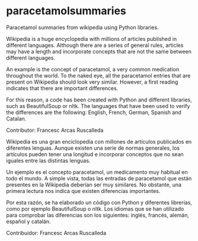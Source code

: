 # paracetamolsummaries
Paracetamol summaries from wikipedia using Python libraries.

Wikipedia is a huge encyclopedia with millions of articles published in different languages. Although there are a series of general rules, articles may have a length and incorporate concepts that are not the same between different languages.

An example is the concept of paracetamol, a very common medication throughout the world. To the naked eye, all the paracetamol entries that are present on Wikipedia should look very similar. However, a first reading indicates that there are important differences.

For this reason, a code has been created with Python and different libraries, such as BeautifulSoup or nltk. The languages that have been used to verify the differences are the following: English, French, German, Spanish and Catalan.

Contributor:
Francesc Arcas Ruscalleda


Wikipedia es una gran enciclopedia con millones de artículos publicados en diferentes lenguas. Aunque existen una serie de normas generales, los artículos pueden tener una longitud e incorporar conceptos que no sean iguales entre las distintas lenguas. 

Un ejemplo es el concepto paracetamol, un medicamento muy habitual en todo el mundo. A simple vista, todas las entradas de paracetamol que están presentes en la Wikipedia deberían ser muy similares. No obstante, una primera lectura nos indica que existen diferencias importantes.

Por esta razón, se ha elaborado un código con Python y diferentes librerías, como por ejemplo BeautifulSoup o nltk. Los idiomas que se han utilizado para comprobar las diferencias son los siguientes: inglés, francés, alemán, español y catalán. 

Contribuidor:
Francesc Arcas Ruscalleda
